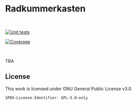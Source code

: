 # Radkummerkasten

<!-- badges -->
<!--// [![stable version][stable-version-badge]][stable-version-link] //-->
<!--// [![downloads (pypi)][downloads-pypi-badge]][downloads-pypi-link] //-->
<br />

[![Unit tests][test-status-badge]][test-status-link]

<!--//[![Documentation Status][rtd-status-badge]][rtd-status-link] //-->

[![Coverage][coverage-badge]][coverage-link]

<br />



TBA


## License

This work is licensed under GNU General Public License v3.0.

`SPDX-License-Identifier: GPL-3.0-only`


<!-- links used throughout the document -->

<!-- (1) badges -->
[coverage-badge]: https://codecov.io/gh/christophfink/radkummerkasten/graph/badge.svg?token=W8M41NEL56
[coverage-link]: https://codecov.io/gh/christophfink/radkummerkasten/
[downloads-pypi-badge]: https://static.pepy.tech/personalized-badge/radkummerkasten?period=total&units=international_system&left_color=grey&right_color=orange&left_text=Downloads%20(pypi)
[downloads-pypi-link]: https://pypi.org/project/radkummerkasten/
[rtd-status-badge]: https://readthedocs.org/projects/radkummerkasten/badge/?version=stable
[rtd-status-link]: https://radkummerkasten.readthedocs.io/
[stable-version-badge]: https://img.shields.io/pypi/v/radkummerkasten?label=Stable
[stable-version-link]: https://github.com/christophfink/radkummerkasten.at/releases
[test-status-badge]: https://github.com/christophfink/radkummerkasten.at/actions/workflows/test.yml/badge.svg
[test-status-link]: https://github.com/christophfink/radkummerkasten.at/actions/workflows/test.yml

<!-- (2) other links -->
